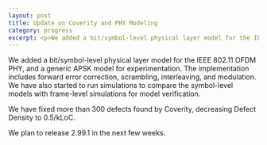 ```yaml
---
layout: post
title: Update on Coverity and PHY Modeling
category: progress
excerpt: <p>We added a bit/symbol-level physical layer model for the IEEE 802.11 OFDM PHY...</p>
---
```


We added a bit/symbol-level physical layer model for the IEEE 802.11 OFDM PHY,
and a generic APSK model for experimentation. The implementation includes
forward error correction, scrambling, interleaving, and modulation. 
We have also started to run simulations to compare the symbol-level models
with frame-level simulations for model verification.

We have fixed more than 300 defects found by Coverity, decreasing Defect Density to 0.5/kLoC.

We plan to release 2.99.1 in the next few weeks.